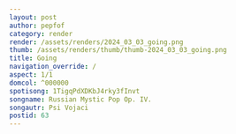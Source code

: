 ```yaml
---
layout: post
author: pepfof
category: render
render: /assets/renders/2024_03_03_going.png
thumb: /assets/renders/thumb/thumb-2024_03_03_going.png
title: Going
navigation_override: /
aspect: 1/1
domcol: ^000000
spotisong: 1TigqPdXDKbJ4rky3fInvt
songname: Russian Mystic Pop Op. IV.
songautr: Psi Vojaci
postid: 63
---
```


<!--USER BEGIN 1-->

<!--USER END 1-->

<!--more-->
<!--USER BEGIN 2-->

<!--USER END 2-->

